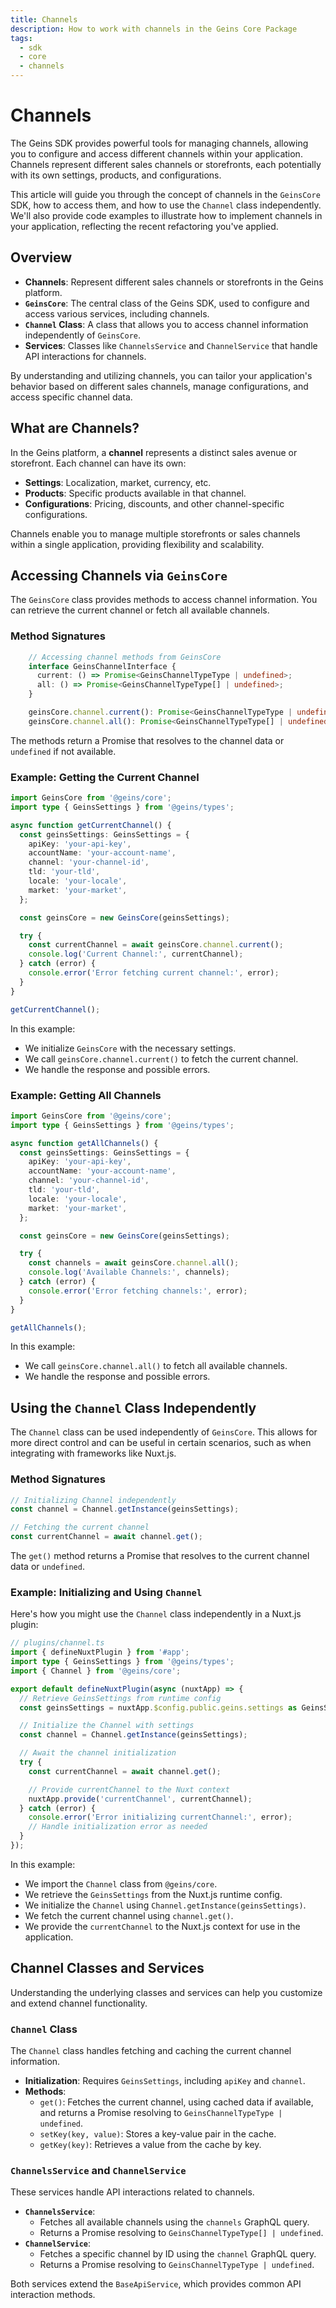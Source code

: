 ```yaml
---
title: Channels
description: How to work with channels in the Geins Core Package
tags:
  - sdk
  - core
  - channels
---
```


# Channels

The Geins SDK provides powerful tools for managing channels, allowing you to configure and access different channels within your application. Channels represent different sales channels or storefronts, each potentially with its own settings, products, and configurations.

This article will guide you through the concept of channels in the `GeinsCore` SDK, how to access them, and how to use the `Channel` class independently. We'll also provide code examples to illustrate how to implement channels in your application, reflecting the recent refactoring you've applied.

## Overview

- **Channels**: Represent different sales channels or storefronts in the Geins platform.
- **`GeinsCore`**: The central class of the Geins SDK, used to configure and access various services, including channels.
- **`Channel` Class**: A class that allows you to access channel information independently of `GeinsCore`.
- **Services**: Classes like `ChannelsService` and `ChannelService` that handle API interactions for channels.

By understanding and utilizing channels, you can tailor your application's behavior based on different sales channels, manage configurations, and access specific channel data.

## What are Channels?

In the Geins platform, a **channel** represents a distinct sales avenue or storefront. Each channel can have its own:

- **Settings**: Localization, market, currency, etc.
- **Products**: Specific products available in that channel.
- **Configurations**: Pricing, discounts, and other channel-specific configurations.

Channels enable you to manage multiple storefronts or sales channels within a single application, providing flexibility and scalability.

## Accessing Channels via `GeinsCore`

The `GeinsCore` class provides methods to access channel information. You can retrieve the current channel or fetch all available channels.

### Method Signatures

```typescript
    // Accessing channel methods from GeinsCore
    interface GeinsChannelInterface {
      current: () => Promise<GeinsChannelTypeType | undefined>;
      all: () => Promise<GeinsChannelTypeType[] | undefined>;
    }

    geinsCore.channel.current(): Promise<GeinsChannelTypeType | undefined>;
    geinsCore.channel.all(): Promise<GeinsChannelTypeType[] | undefined>;
```

The methods return a Promise that resolves to the channel data or `undefined` if not available.

### Example: Getting the Current Channel

```typescript
import GeinsCore from '@geins/core';
import type { GeinsSettings } from '@geins/types';

async function getCurrentChannel() {
  const geinsSettings: GeinsSettings = {
    apiKey: 'your-api-key',
    accountName: 'your-account-name',
    channel: 'your-channel-id',
    tld: 'your-tld',
    locale: 'your-locale',
    market: 'your-market',
  };

  const geinsCore = new GeinsCore(geinsSettings);

  try {
    const currentChannel = await geinsCore.channel.current();
    console.log('Current Channel:', currentChannel);
  } catch (error) {
    console.error('Error fetching current channel:', error);
  }
}

getCurrentChannel();
```

In this example:

- We initialize `GeinsCore` with the necessary settings.
- We call `geinsCore.channel.current()` to fetch the current channel.
- We handle the response and possible errors.

### Example: Getting All Channels

```typescript
import GeinsCore from '@geins/core';
import type { GeinsSettings } from '@geins/types';

async function getAllChannels() {
  const geinsSettings: GeinsSettings = {
    apiKey: 'your-api-key',
    accountName: 'your-account-name',
    channel: 'your-channel-id',
    tld: 'your-tld',
    locale: 'your-locale',
    market: 'your-market',
  };

  const geinsCore = new GeinsCore(geinsSettings);

  try {
    const channels = await geinsCore.channel.all();
    console.log('Available Channels:', channels);
  } catch (error) {
    console.error('Error fetching channels:', error);
  }
}

getAllChannels();
```

In this example:

- We call `geinsCore.channel.all()` to fetch all available channels.
- We handle the response and possible errors.

## Using the `Channel` Class Independently

The `Channel` class can be used independently of `GeinsCore`. This allows for more direct control and can be useful in certain scenarios, such as when integrating with frameworks like Nuxt.js.

### Method Signatures

```typescript
// Initializing Channel independently
const channel = Channel.getInstance(geinsSettings);

// Fetching the current channel
const currentChannel = await channel.get();
```

The `get()` method returns a Promise that resolves to the current channel data or `undefined`.

### Example: Initializing and Using `Channel`

Here's how you might use the `Channel` class independently in a Nuxt.js plugin:

```typescript
// plugins/channel.ts
import { defineNuxtPlugin } from '#app';
import type { GeinsSettings } from '@geins/types';
import { Channel } from '@geins/core';

export default defineNuxtPlugin(async (nuxtApp) => {
  // Retrieve GeinsSettings from runtime config
  const geinsSettings = nuxtApp.$config.public.geins.settings as GeinsSettings;

  // Initialize the Channel with settings
  const channel = Channel.getInstance(geinsSettings);

  // Await the channel initialization
  try {
    const currentChannel = await channel.get();

    // Provide currentChannel to the Nuxt context
    nuxtApp.provide('currentChannel', currentChannel);
  } catch (error) {
    console.error('Error initializing currentChannel:', error);
    // Handle initialization error as needed
  }
});
```

In this example:

- We import the `Channel` class from `@geins/core`.
- We retrieve the `GeinsSettings` from the Nuxt.js runtime config.
- We initialize the `Channel` using `Channel.getInstance(geinsSettings)`.
- We fetch the current channel using `channel.get()`.
- We provide the `currentChannel` to the Nuxt.js context for use in the application.

## Channel Classes and Services

Understanding the underlying classes and services can help you customize and extend channel functionality.

### `Channel` Class

The `Channel` class handles fetching and caching the current channel information.

- **Initialization**: Requires `GeinsSettings`, including `apiKey` and `channel`.
- **Methods**:
  - `get()`: Fetches the current channel, using cached data if available, and returns a Promise resolving to `GeinsChannelTypeType | undefined`.
  - `setKey(key, value)`: Stores a key-value pair in the cache.
  - `getKey(key)`: Retrieves a value from the cache by key.

### `ChannelsService` and `ChannelService`

These services handle API interactions related to channels.

- **`ChannelsService`**:
  - Fetches all available channels using the `channels` GraphQL query.
  - Returns a Promise resolving to `GeinsChannelTypeType[] | undefined`.
- **`ChannelService`**:
  - Fetches a specific channel by ID using the `channel` GraphQL query.
  - Returns a Promise resolving to `GeinsChannelTypeType | undefined`.

Both services extend the `BaseApiService`, which provides common API interaction methods.
